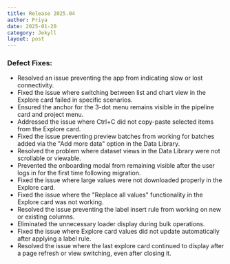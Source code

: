 ```yaml
---
title: Release 2025.04
author: Priya
date: 2025-01-20
category: Jekyll
layout: post
---
```

### Defect Fixes:
* Resolved an issue preventing the app from indicating slow or lost connectivity.
* Fixed the issue where switching between list and chart view in the Explore card failed in specific scenarios.
* Ensured the anchor for the 3-dot menu remains visible in the pipeline card and project menu.
* Addressed the issue where Ctrl+C did not copy-paste selected items from the Explore card.
* Fixed the issue preventing preview batches from working for batches added via the "Add more data" option in the Data Library.
* Resolved the problem where dataset views in the Data Library were not scrollable or viewable.
* Prevented the onboarding modal from remaining visible after the user logs in for the first time following migration.
* Fixed the issue where large values were not downloaded properly in the Explore card.
* Fixed the issue where the "Replace all values" functionality in the Explore card was not working.
* Resolved the issue preventing the label insert rule from working on new or existing columns.
* Eliminated the unnecessary loader display during bulk operations.
* Fixed the issue where Explore card values did not update automatically after applying a label rule.
* Resolved the issue where the last explore card continued to display after a page refresh or view switching, even after closing it.